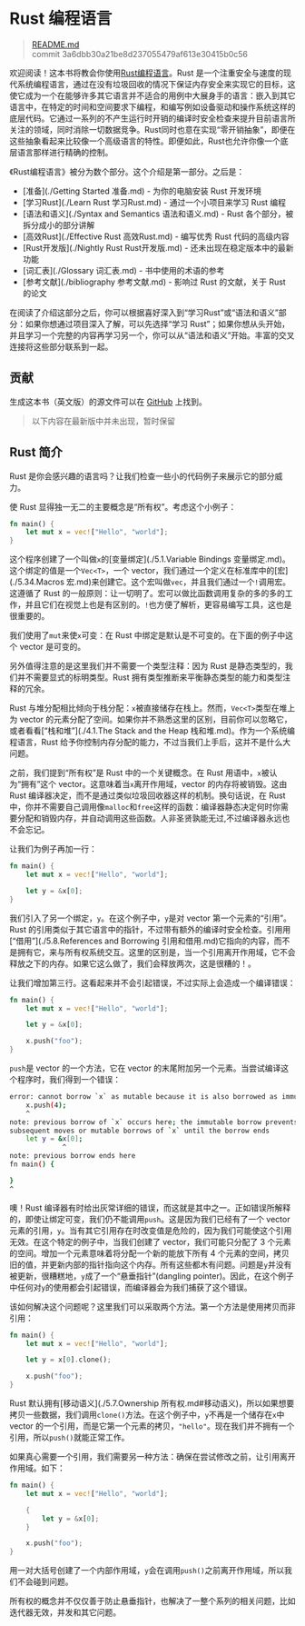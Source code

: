 # Rust 编程语言

> [README.md](https://github.com/rust-lang/rust/blob/master/src/doc/book/README.md)
> <br>
> commit 3a6dbb30a21be8d237055479af613e30415b0c56

欢迎阅读！这本书将教会你使用[Rust编程语言](http://www.rust-lang.org/)。Rust 是一个注重安全与速度的现代系统编程语言，通过在没有垃圾回收的情况下保证内存安全来实现它的目标，这使它成为一个在能够许多其它语言并不适合的用例中大展身手的语言：嵌入到其它语言中，在特定的时间和空间要求下编程，和编写例如设备驱动和操作系统这样的底层代码。它通过一系列的不产生运行时开销的编译时安全检查来提升目前语言所关注的领域，同时消除一切数据竞争。Rust同时也意在实现“零开销抽象”，即便在这些抽象看起来比较像一个高级语言的特性。即便如此，Rust也允许你像一个底层语言那样进行精确的控制。

《Rust编程语言》被分为数个部分。这个介绍是第一部分。之后是：

* [准备](./Getting Started 准备.md) - 为你的电脑安装 Rust 开发环境
* [学习Rust](./Learn Rust 学习Rust.md) - 通过一个小项目来学习 Rust 编程
* [语法和语义](./Syntax and Semantics 语法和语义.md) - Rust 各个部分，被拆分成小的部分讲解
* [高效Rust](./Effective Rust 高效Rust.md) - 编写优秀 Rust 代码的高级内容
* [Rust开发版](./Nightly Rust Rust开发版.md) - 还未出现在稳定版本中的最新功能
* [词汇表](./Glossary 词汇表.md) - 书中使用的术语的参考
* [参考文献](./bibliography 参考文献.md) - 影响过 Rust 的文献，关于 Rust 的论文

在阅读了介绍这部分之后，你可以根据喜好深入到“学习Rust”或“语法和语义”部分：如果你想通过项目深入了解，可以先选择“学习 Rust”；如果你想从头开始，并且学习一个完整的内容再学习另一个，你可以从“语法和语义”开始。丰富的交叉连接将这些部分联系到一起。

## 贡献
生成这本书（英文版）的源文件可以在 [GitHub](https://github.com/rust-lang/rust/tree/master/src/doc/book) 上找到。

> 以下内容在最新版中并未出现，暂时保留
## Rust 简介
Rust 是你会感兴趣的语言吗？让我们检查一些小的代码例子来展示它的部分威力。

使 Rust 显得独一无二的主要概念是“所有权”。考虑这个小例子：

```rust
fn main() {
    let mut x = vec!["Hello", "world"];
}
```

这个程序创建了一个叫做`x`的[变量绑定](./5.1.Variable Bindings 变量绑定.md)。这个绑定的值是一个`Vec<T>`，一个 vector，我们通过一个定义在标准库中的[宏](./5.34.Macros 宏.md)来创建它。这个宏叫做`vec`，并且我们通过一个`!`调用宏。这遵循了 Rust 的一般原则：让一切明了。宏可以做比函数调用复杂的多的多的工作，并且它们在视觉上也是有区别的。`!`也方便了解析，更容易编写工具，这也是很重要的。

我们使用了`mut`来使`x`可变：在 Rust 中绑定是默认是不可变的。在下面的例子中这个 vector 是可变的。

另外值得注意的是这里我们并不需要一个类型注释：因为 Rust 是静态类型的，我们并不需要显式的标明类型。Rust 拥有类型推断来平衡静态类型的能力和类型注释的冗余。

Rust 与堆分配相比倾向于栈分配：`x`被直接储存在栈上。然而，`Vec<T>`类型在堆上为 vector 的元素分配了空间。如果你并不熟悉这里的区别，目前你可以忽略它，或者看看[“栈和堆”](./4.1.The Stack and the Heap 栈和堆.md)。作为一个系统编程语言，Rust 给予你控制内存分配的能力，不过当我们上手后，这并不是什么大问题。

之前，我们提到“所有权”是 Rust 中的一个关键概念。在 Rust 用语中，`x`被认为“拥有”这个 vector。这意味着当`x`离开作用域，vector 的内存将被销毁。这由 Rust 编译器决定，而不是通过类似垃圾回收器这样的机制。换句话说，在 Rust 中，你并不需要自己调用像`malloc`和`free`这样的函数：编译器静态决定何时你需要分配和销毁内存，并自动调用这些函数。人非圣贤孰能无过,不过编译器永远也不会忘记。

让我们为例子再加一行：

```rust
fn main() {
    let mut x = vec!["Hello", "world"];

    let y = &x[0];
}
```

我们引入了另一个绑定，`y`。在这个例子中，`y`是对 vector 第一个元素的“引用”。Rust 的引用类似于其它语言中的指针，不过带有额外的编译时安全检查。引用用[“借用”](./5.8.References and Borrowing 引用和借用.md)它指向的内容，而不是拥有它，来与所有权系统交互。这里的区别是，当一个引用离开作用域，它不会释放之下的内存。如果它这么做了，我们会释放两次，这是很糟的！。

让我们增加第三行。这看起来并不会引起错误，不过实际上会造成一个编译错误：

```rust
fn main() {
    let mut x = vec!["Hello", "world"];

    let y = &x[0];

    x.push("foo");
}
```

`push`是 vector 的一个方法，它在 vector 的末尾附加另一个元素。当尝试编译这个程序时，我们得到一个错误：

```bash
error: cannot borrow `x` as mutable because it is also borrowed as immutable
    x.push(4);
    ^
note: previous borrow of `x` occurs here; the immutable borrow prevents
subsequent moves or mutable borrows of `x` until the borrow ends
    let y = &x[0];
             ^
note: previous borrow ends here
fn main() {

}
^
```

噢！Rust 编译器有时给出灰常详细的错误，而这就是其中之一。正如错误所解释的，即使让绑定可变，我们仍不能调用`push`。这是因为我们已经有了一个 vector 元素的引用，`y`。当有其它引用存在时改变值是危险的，因为我们可能使这个引用无效。在这个特定的例子中，当我们创建了 vector，我们可能只分配了 3 个元素的空间。增加一个元素意味着将分配一个新的能放下所有 4 个元素的空间，拷贝旧的值，并更新内部的指针指向这个内存。所有这些都木有问题。问题是`y`并没有被更新，很糟糕地，`y`成了一个“悬垂指针”(dangling pointer)。因此，在这个例子中任何对`y`的使用都会引起错误，而编译器会为我们捕获了这个错误。

该如何解决这个问题呢？这里我们可以采取两个方法。第一个方法是使用拷贝而非引用：

```rust
fn main() {
    let mut x = vec!["Hello", "world"];

    let y = x[0].clone();

    x.push("foo");
}
```

Rust 默认拥有[移动语义](./5.7.Ownership 所有权.md#移动语义)，所以如果想要拷贝一些数据，我们调用`clone()`方法。在这个例子中，`y`不再是一个储存在`x`中 vector 的一个引用，而是它第一个元素的拷贝，`"hello"`。现在我们并不拥有一个引用，所以`push()`就能正常工作。

如果真心需要一个引用，我们需要另一种方法：确保在尝试修改之前，让引用离开作用域。如下：

```rust
fn main() {
    let mut x = vec!["Hello", "world"];

    {
        let y = &x[0];
    }

    x.push("foo");
}
```

用一对大括号创建了一个内部作用域，`y`会在调用`push()`之前离开作用域，所以我们不会碰到问题。

所有权的概念并不仅仅善于防止悬垂指针，也解决了一整个系列的相关问题，比如迭代器无效，并发和其它问题。

